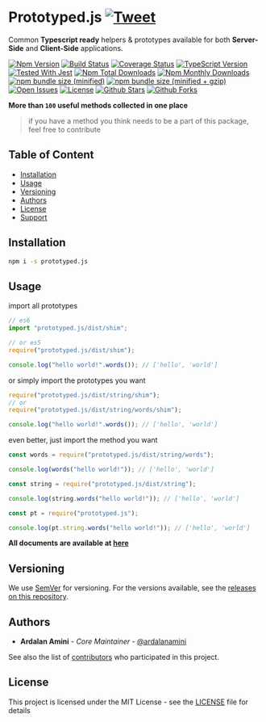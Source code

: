 # Prototyped.js [![Tweet][twitter-badge]][twitter-url]

Common **Typescript ready** helpers & prototypes available for both **Server-Side** and **Client-Side** applications.

[![Npm Version][npm-badge]][npm-url]
[![Build Status][build-badge]][build-url]
[![Coverage Status][coverage-badge]][coverage-url]
[![TypeScript Version][typescript-badge]][typescript-url]
[![Tested With Jest][jest-badge]][jest-url]
[![Npm Total Downloads][npm-total-downloads-badge]][npm-url]
[![Npm Monthly Downloads][npm-monthly-downloads-badge]][npm-url]
[![npm bundle size (minified)][bundle-size-badge]][npm-url]
[![npm bundle size (minified + gzip)][bundle-size-gzip-badge]][npm-url]
[![Open Issues][issues-badge]][issues-url]
[![License][license-badge]][license-url]
[![Github Stars][github-stars-badge]][github-url]
[![Github Forks][github-forks-badge]][github-url]

**More than `100` useful methods collected in one place**

> if you have a method you think needs to be a part of this package, feel free to contribute

## Table of Content <!-- omit in toc -->

- [Installation](#installation)
- [Usage](#usage)
- [Versioning](#versioning)
- [Authors](#authors)
- [License](#license)
- [Support](#support)

## Installation

```bash
npm i -s prototyped.js
```

## Usage

import all prototypes

```javascript
// es6
import "prototyped.js/dist/shim";

// or es5
require("prototyped.js/dist/shim");

console.log("hello world!".words()); // ['hello', 'world']
```

or simply import the prototypes you want

```javascript
require("prototyped.js/dist/string/shim");
// or
require("prototyped.js/dist/string/words/shim");

console.log("hello world!".words()); // ['hello', 'world']
```

even better, just import the method you want

```javascript
const words = require("prototyped.js/dist/string/words");

console.log(words("hello world!")); // ['hello', 'world']

const string = require("prototyped.js/dist/string");

console.log(string.words("hello world!")); // ['hello', 'world']

const pt = require("prototyped.js");

console.log(pt.string.words("hello world!")); // ['hello', 'world']
```

**All documents are available at [here][documents-url]**

## Versioning

We use [SemVer][semver-url] for versioning. For the versions available, see
the [releases on this repository][releases-url].

## Authors

- **Ardalan Amini** - _Core Maintainer_ - [@ardalanamini](https://github.com/ardalanamini)

See also the list of [contributors][contributors-url] who participated in this project.

## License

This project is licensed under the MIT License - see the [LICENSE][license-url] file for details


[documents-url]: https://prototyped.js.org

[releases-url]: https://github.com/ardalanamini/prototyped.js/releases

[contributors-url]: https://github.com/ardalanamini/prototyped.js/contributors

[semver-url]: http://semver.org

[twitter-badge]: https://img.shields.io/twitter/url/http/shields.io.svg?style=social

[twitter-url]: https://twitter.com/intent/tweet?text=Common%20Typescript%20ready%20prototypes%20available%20in%20ES5%20and%20ES6,%20Server-Side%20and%20Client-Side&url=https://github.com/ardalanamini/prototyped.js&via=ardalanamini&hashtags=prototype,nodejs,web,typescript,es5,es6,server-side,client-side,developers,fast

[npm-badge]: https://img.shields.io/npm/v/prototyped.js.svg

[npm-url]: https://www.npmjs.com/package/prototyped.js

[build-badge]: https://github.com/ardalanamini/prototyped.js/workflows/Test/badge.svg

[build-url]: https://github.com/ardalanamini/prototyped.js/actions

[coverage-badge]: https://codecov.io/gh/ardalanamini/prototyped.js/branch/master/graph/badge.svg

[coverage-url]: https://codecov.io/gh/ardalanamini/prototyped.js

[typescript-badge]: https://img.shields.io/npm/types/prototyped.js.svg

[typescript-url]: https://www.typescriptlang.org

[jest-badge]: https://img.shields.io/badge/tested_with-jest-99424f.svg

[jest-url]: https://github.com/facebook/jest

[npm-total-downloads-badge]: https://img.shields.io/npm/dt/prototyped.js.svg

[npm-monthly-downloads-badge]: https://img.shields.io/npm/dm/prototyped.js.svg

[bundle-size-badge]: https://img.shields.io/bundlephobia/min/prototyped.js.svg

[bundle-size-gzip-badge]: https://img.shields.io/bundlephobia/minzip/prototyped.js.svg

[issues-badge]: https://img.shields.io/github/issues-raw/ardalanamini/prototyped.js.svg

[issues-url]: https://github.com/ardalanamini/prototyped.js/issues?q=is%3Aopen+is%3Aissue

[license-badge]: https://img.shields.io/github/license/ardalanamini/prototyped.js.svg

[license-url]: https://github.com/ardalanamini/prototyped.js/blob/master/LICENSE

[github-stars-badge]: https://img.shields.io/github/stars/ardalanamini/prototyped.js.svg?style=social&label=Stars

[github-forks-badge]: https://img.shields.io/github/forks/ardalanamini/prototyped.js.svg?style=social&label=Fork

[github-url]: https://github.com/ardalanamini/prototyped.js
